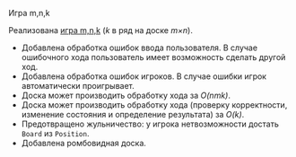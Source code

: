 Игра m,n,k

Реализована [игра m,n,k](https://en.wikipedia.org/wiki/M,n,k-game) (_k_ в ряд на доске _m×n_).

* Добавлена обработка ошибок ввода пользователя. В случае ошибочного хода пользователь имеет возможность сделать другой ход.
* Добавлена обработка ошибок игроков. В случае ошибки игрок автоматически проигрывает.
* Доска может производить обработку хода за _O(nmk)_.
* Доска может производить обработку хода (проверку корректности, изменение состояния и определение результата) за _O(k)_.
* Предотвращено жульничество: у игрока нетвозможности достать `Board` из `Position`.
* Добавлена ромбовидная доска.
